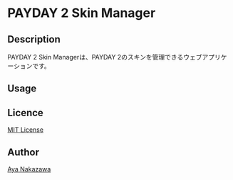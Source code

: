 
# PAYDAY 2 Skin Manager

## Description
PAYDAY 2 Skin Managerは、PAYDAY 2のスキンを管理できるウェブアプリケーションです。

## Usage

## Licence

[MIT License](/LICENSE)

## Author

[Aya Nakazawa](https://github.com/AyaNakazawa)
